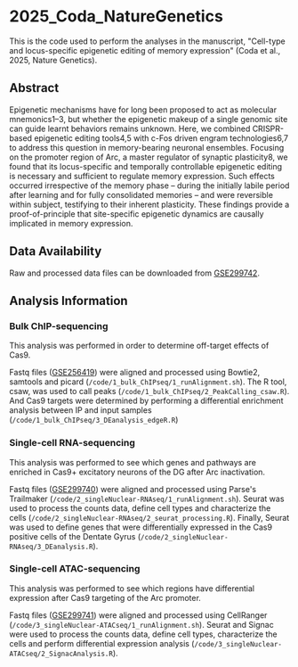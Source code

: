 # 2025_Coda_NatureGenetics

This is the code used to perform the analyses in the manuscript, "Cell-type and locus-specific epigenetic editing of memory expression" (Coda et al., 2025, Nature Genetics).


## Abstract
Epigenetic mechanisms have for long been proposed to act as molecular mnemonics1–3, but whether the epigenetic makeup of a single genomic site can guide learnt behaviors remains unknown. Here, we combined CRISPR-based epigenetic editing tools4,5 with c-Fos driven engram technologies6,7 to address this question in memory-bearing neuronal ensembles. Focusing on the promoter region of Arc, a master regulator of synaptic plasticity8, we found that its locus-specific and temporally controllable epigenetic editing is necessary and sufficient to regulate memory expression. Such effects occurred irrespective of the memory phase – during the initially labile period after learning and for fully consolidated memories – and were reversible within subject, testifying to their inherent plasticity. These findings provide a proof-of-principle that site-specific epigenetic dynamics are causally implicated in memory expression.


## Data Availability
Raw and processed data files can be downloaded from [GSE299742](https://www.ncbi.nlm.nih.gov/geo/query/acc.cgi?acc=GSE299742).


## Analysis Information
### Bulk ChIP-sequencing
This analysis was performed in order to determine off-target effects of Cas9.

Fastq files ([GSE256419](https://www.ncbi.nlm.nih.gov/geo/query/acc.cgi?acc=GSE256419)) were aligned and processed using Bowtie2, samtools and picard (`/code/1_bulk_ChIPseq/1_runAlignment.sh`). The R tool, csaw, was used to call peaks (`/code/1_bulk_ChIPseq/2_PeakCalling_csaw.R`).  And Cas9 targets were determined by performing a differential enrichment analysis between IP and input samples (`/code/1_bulk_ChIPseq/3_DEanalysis_edgeR.R`)


### Single-cell RNA-sequencing
This analysis was performed to see which genes and pathways are enriched in Cas9+ excitatory neurons of the DG after Arc inactivation.

Fastq files ([GSE299740](https://www.ncbi.nlm.nih.gov/geo/query/acc.cgi?acc=GSE299740)) were aligned and processed using Parse's Trailmaker (`/code/2_singleNuclear-RNAseq/1_runAlignment.sh`). Seurat was used to process the counts data, define cell types and characterize the cells (`/code/2_singleNuclear-RNAseq/2_seurat_processing.R`). Finally, Seurat was used to define genes that were differentially expressed in the Cas9 positive cells of the Dentate Gyrus (`/code/2_singleNuclear-RNAseq/3_DEanalysis.R`). 


### Single-cell ATAC-sequencing
This analysis was performed to see which regions have differential expression after Cas9 targeting of the Arc promoter. 

Fastq files ([GSE299741](https://www.ncbi.nlm.nih.gov/geo/query/acc.cgi?acc=GSE299741)) were aligned and processed using CellRanger (`/code/3_singleNuclear-ATACseq/1_runAlignment.sh`). Seurat and Signac were used to process the counts data, define cell types, characterize the cells and perform differential expression analysis (`/code/3_singleNuclear-ATACseq/2_SignacAnalysis.R`). 
